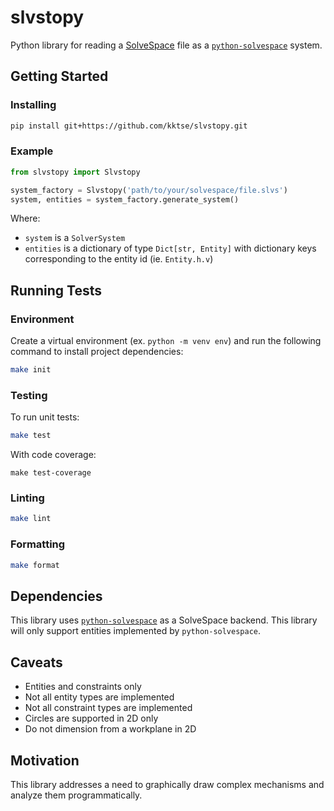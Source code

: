 # slvstopy

Python library for reading a [SolveSpace](https://solvespace.com/index.pl) file as a [`python-solvespace`](https://github.com/KmolYuan/solvespace/tree/python/cython) system.

## Getting Started

### Installing

```bash
pip install git+https://github.com/kktse/slvstopy.git
```

### Example

```python
from slvstopy import Slvstopy

system_factory = Slvstopy('path/to/your/solvespace/file.slvs')
system, entities = system_factory.generate_system()
```

Where:

* `system` is a `SolverSystem`
* `entities` is a dictionary of type `Dict[str, Entity]` with dictionary keys corresponding to the entity id (ie. `Entity.h.v`)

## Running Tests

### Environment

Create a virtual environment (ex. `python -m venv env`) and run the following command to install project dependencies:

```bash
make init
```

### Testing

To run unit tests:

```bash
make test
```

With code coverage:

```back
make test-coverage
```

### Linting

```bash
make lint
```

### Formatting

```bash
make format
```

## Dependencies

This library uses [`python-solvespace`](https://github.com/KmolYuan/solvespace/tree/python/cython) as a SolveSpace backend. This library will only support entities implemented by `python-solvespace`.

## Caveats

* Entities and constraints only
* Not all entity types are implemented
* Not all constraint types are implemented
* Circles are supported in 2D only
* Do not dimension from a workplane in 2D

## Motivation

 This library addresses a need to graphically draw complex mechanisms and analyze them programmatically.
